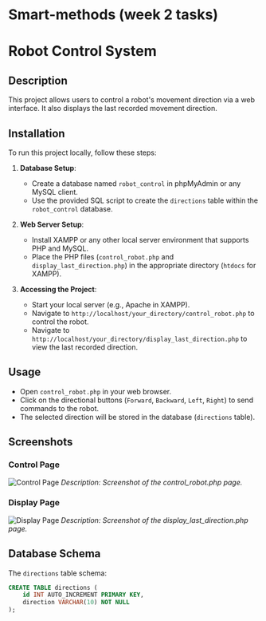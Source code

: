 # Smart-methods (week 2 tasks)

# Robot Control System

## Description
This project allows users to control a robot's movement direction via a web interface. It also displays the last recorded movement direction.

## Installation
To run this project locally, follow these steps:
1. **Database Setup**: 
   - Create a database named `robot_control` in phpMyAdmin or any MySQL client.
   - Use the provided SQL script to create the `directions` table within the `robot_control` database.

2. **Web Server Setup**: 
   - Install XAMPP or any other local server environment that supports PHP and MySQL.
   - Place the PHP files (`control_robot.php` and `display_last_direction.php`) in the appropriate directory (`htdocs` for XAMPP).

3. **Accessing the Project**: 
   - Start your local server (e.g., Apache in XAMPP).
   - Navigate to `http://localhost/your_directory/control_robot.php` to control the robot.
   - Navigate to `http://localhost/your_directory/display_last_direction.php` to view the last recorded direction.

## Usage
- Open `control_robot.php` in your web browser.
- Click on the directional buttons (`Forward`, `Backward`, `Left`, `Right`) to send commands to the robot.
- The selected direction will be stored in the database (`directions` table).


## Screenshots
### Control Page
![Control Page](images/control_page.png)
*Description: Screenshot of the control_robot.php page.*

### Display Page
![Display Page](images/display_page.png)
*Description: Screenshot of the display_last_direction.php page.*


## Database Schema
The `directions` table schema:
```sql
CREATE TABLE directions (
    id INT AUTO_INCREMENT PRIMARY KEY,
    direction VARCHAR(10) NOT NULL
);
```
